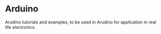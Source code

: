 # Arduino

Arudino tutorials and examples, to be used in Arudino for application in real life electronics.
